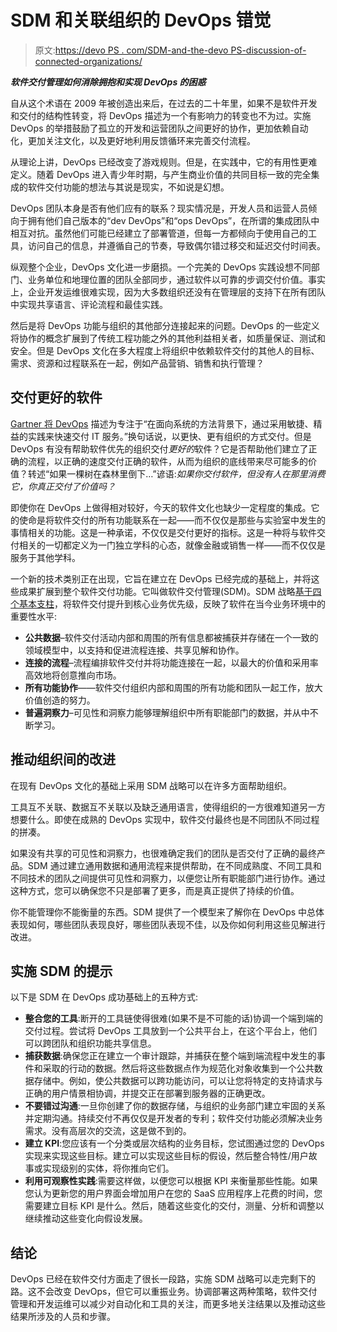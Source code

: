 # SDM 和关联组织的 DevOps 错觉

> 原文:[https://devo PS . com/SDM-and-the-devo PS-discussion-of-connected-organizations/](https://devops.com/sdm-and-the-devops-delusion-of-connected-organizations/)

***软件交付管理如何消除拥抱和实现 DevOps 的困惑***

自从这个术语在 2009 年被创造出来后，在过去的二十年里，如果不是软件开发和交付的结构性转变，将 DevOps 描述为一个有影响力的转变也不为过。实施 DevOps 的举措鼓励了孤立的开发和运营团队之间更好的协作，更加依赖自动化，更加关注文化，以及更好地利用反馈循环来完善交付流程。

从理论上讲，DevOps 已经改变了游戏规则。但是，在实践中，它的有用性更难定义。随着 DevOps 进入青少年时期，与产生商业价值的共同目标一致的完全集成的软件交付功能的想法与其说是现实，不如说是幻想。

DevOps 团队本身是否有他们应有的联系？现实情况是，开发人员和运营人员倾向于拥有他们自己版本的“dev DevOps”和“ops DevOps”，在所谓的集成团队中相互对抗。虽然他们可能已经建立了部署管道，但每一方都倾向于使用自己的工具，访问自己的信息，并遵循自己的节奏，导致偶尔错过移交和延迟交付时间表。

纵观整个企业，DevOps 文化进一步磨损。一个完美的 DevOps 实践设想不同部门、业务单位和地理位置的团队全部同步，通过软件以可靠的步调交付价值。事实上，企业开发运维很难实现，因为大多数组织还没有在管理层的支持下在所有团队中实现共享语言、评论流程和最佳实践。

然后是将 DevOps 功能与组织的其他部分连接起来的问题。DevOps 的一些定义将协作的概念扩展到了传统工程功能之外的其他利益相关者，如质量保证、测试和安全。但是 DevOps 文化在多大程度上将组织中依赖软件交付的其他人的目标、需求、资源和过程联系在一起，例如产品营销、销售和执行管理？

## 交付更好的软件

[Gartner 将 DevOps](https://www.gartner.com/en/information-technology/glossary/devops) 描述为专注于“在面向系统的方法背景下，通过采用敏捷、精益的实践来快速交付 IT 服务。”换句话说，以更快、更有组织的方式交付。但是 DevOps 有没有帮助软件优先的组织交付*更好的*软件？它是否帮助他们建立了正确的流程，以正确的速度交付正确的软件，从而为组织的底线带来尽可能多的价值？转述“如果一棵树在森林里倒下…”谚语:*如果你交付软件，但没有人在那里消费它，你真正交付了价值吗？*

即使你在 DevOps 上做得相对较好，今天的软件文化也缺少一定程度的集成。它的使命是将软件交付的所有功能联系在一起——而不仅仅是那些与实验室中发生的事情相关的功能。这是一种承诺，不仅仅是交付更好的指标。这是一种将与软件交付相关的一切都定义为一门独立学科的心态，就像金融或销售一样——而不仅仅是服务于其他学科。

一个新的技术类别正在出现，它旨在建立在 DevOps 已经完成的基础上，并将这些成果扩展到整个软件交付功能。它叫做软件交付管理(SDM)。SDM 战略[基于四个基本支柱](https://devops.com/introducing-software-delivery-management/)，将软件交付提升到核心业务优先级，反映了软件在当今业务环境中的重要性水平:

*   **公共数据**–软件交付活动内部和周围的所有信息都被捕获并存储在一个一致的领域模型中，以支持和促进流程连接、共享见解和协作。
*   **连接的流程**–流程编排软件交付并将功能连接在一起，以最大的价值和采用率高效地将创意推向市场。
*   **所有功能协作**——软件交付组织内部和周围的所有功能和团队一起工作，放大价值创造的努力。
*   **普遍洞察力**–可见性和洞察力能够理解组织中所有职能部门的数据，并从中不断学习。

## 推动组织间的改进

在现有 DevOps 文化的基础上采用 SDM 战略可以在许多方面帮助组织。

工具互不关联、数据互不关联以及缺乏通用语言，使得组织的一方很难知道另一方想要什么。即使在成熟的 DevOps 实现中，软件交付最终也是不同团队不同过程的拼凑。

如果没有共享的可见性和洞察力，也很难确定我们的团队是否交付了正确的最终产品。SDM 通过建立通用数据和通用流程来提供帮助，在不同成熟度、不同工具和不同技术的团队之间提供可见性和洞察力，以便您让所有职能部门进行协作。通过这种方式，您可以确保您不只是部署了更多，而是真正提供了持续的价值。

你不能管理你不能衡量的东西。SDM 提供了一个模型来了解你在 DevOps 中总体表现如何，哪些团队表现良好，哪些团队表现不佳，以及你如何利用这些见解进行改进。

## 实施 SDM 的提示

以下是 SDM 在 DevOps 成功基础上的五种方式:

*   **整合您的工具**:断开的工具链使得很难(如果不是不可能的话)协调一个端到端的交付过程。尝试将 DevOps 工具放到一个公共平台上，在这个平台上，他们可以跨团队和组织功能共享信息。
*   **捕获数据**:确保您正在建立一个审计跟踪，并捕获在整个端到端流程中发生的事件和采取的行动的数据。然后将这些数据点作为规范化对象收集到一个公共数据存储中。例如，使公共数据可以跨功能访问，可以让您将特定的支持请求与正确的用户情景相协调，并提交正在部署到服务器的正确更改。
*   **不要错过沟通**:一旦你创建了你的数据存储，与组织的业务部门建立牢固的关系并定期沟通。持续交付不再仅仅是开发者的专利；软件交付功能必须解决业务需求。没有高层次的交流，这是做不到的。
*   **建立 KPI**:您应该有一个分类或层次结构的业务目标，您试图通过您的 DevOps 实现来实现这些目标。建立可以实现这些目标的假设，然后整合特性/用户故事或实现级别的实体，将你推向它们。
*   **利用可观察性实践**:需要这样做，以便您可以根据 KPI 来衡量那些性能。如果您认为更新您的用户界面会增加用户在您的 SaaS 应用程序上花费的时间，您需要建立目标 KPI 是什么。然后，随着这些变化的交付，测量、分析和调整以继续推动这些变化向假设发展。

## 结论

DevOps 已经在软件交付方面走了很长一段路，实施 SDM 战略可以走完剩下的路。这不会改变 DevOps，但它可以重振业务。协调部署这两种策略，软件交付管理和开发运维可以减少对自动化和工具的关注，而更多地关注结果以及推动这些结果所涉及的人员和步骤。